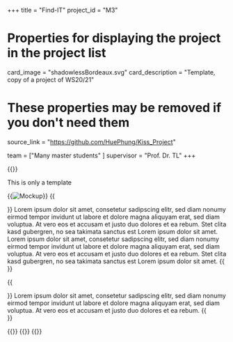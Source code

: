 +++
title = "Find-IT"
project_id = "M3"

# Properties for displaying the project in the project list
card_image = "shadowlessBordeaux.svg"
card_description = "Template, copy of a project of WS20/21"


# These properties may be removed if you don't need them
source_link = "https://github.com/HuePhung/Kiss_Project"


team = ["Many master students" ]
supervisor = "Prof. Dr. TL"
+++

{{<mediathek id="9a515dbdd99e6b17d8a21d87d5fcd3cb" >}}

This is only a template

{{<image src="headerindex.png" alt="Mockup" >}}
{{<section title="Our Goals">}}
Lorem ipsum dolor sit amet, consetetur sadipscing elitr, sed diam nonumy eirmod tempor invidunt ut labore et dolore magna aliquyam erat, sed diam voluptua. At vero eos et accusam et justo duo dolores et ea rebum. Stet clita kasd gubergren, no sea takimata sanctus est Lorem ipsum dolor sit amet. Lorem ipsum dolor sit amet, consetetur sadipscing elitr, sed diam nonumy eirmod tempor invidunt ut labore et dolore magna aliquyam erat, sed diam voluptua. At vero eos et accusam et justo duo dolores et ea rebum. Stet clita kasd gubergren, no sea takimata sanctus est Lorem ipsum dolor sit amet.
{{</section>}}

<!--{{<quote source="https://developer.mozilla.org/en-US/docs/Web/HTML/Element/blockquote" caption="me">}}
yeet
{{</quote>}} -->

{{<section title="The Team">}}
Lorem ipsum dolor sit amet, consetetur sadipscing elitr, sed diam nonumy eirmod tempor invidunt ut labore et dolore magna aliquyam erat, sed diam voluptua. At vero eos et accusam et justo duo dolores et ea rebum. 
{{</section >}}

{{<gallery>}}
{{<team-member image="niklas.jpeg" name="Niklas">}}
{{</gallery>}}
